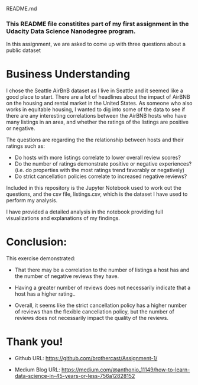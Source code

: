 README.md

### This README file constitites part of my first assignment in the Udacity Data Science Nanodegree program.

 In this assignment, we are asked to come up with three questions about a public dataset

# Business Understanding
I chose the Seattle AirBnB dataset as I live in Seattle and it seemed like a good place to start. There are a lot of headlines about the impact of AirBNB on the housing and rental market in the United States. As someone who also works in equitable housing, I wanted to dig into some of the data to see if there are any interesting correlations between the AirBNB hosts who have many listings in an area, and whether the ratings of the listings are positive or negative.

The questions are regarding the the relationship between hosts and their ratings such as:
- Do hosts with more listings correlate to lower overall review scores?
- Do the number of ratings demonstrate positive or negative experiences?  (i.e. do properties with the most ratings trend favorably or negatively)
- Do strict cancellation policies correlate to increased negative reviews?

Included in this repository is the Jupyter Notebook used to work out the questions, and the csv file, listings.csv, which is the dataset I have used to perform my analysis.

I have provided a detailed analysis in the notebook providing full visualizations and explanations of my findings.

# Conclusion:
This exercise demonstrated: 
- That there may be a correlation to the number of listings a host has and the number of negative reviews they have.

- Having a greater number of reviews does not necessarily indicate that a host has a higher rating..

- Overall, it seems like the strict cancellation policy has a higher number of reviews than the flexible cancellation policy, but the number of reviews does not necessarily impact the quality of the reviews.

# Thank you!

- Github URL: https://github.com/brothercast/Assignment-1/

- Medium Blog URL: https://medium.com/@anthonio_11149/how-to-learn-data-science-in-45-years-or-less-756a12828152
